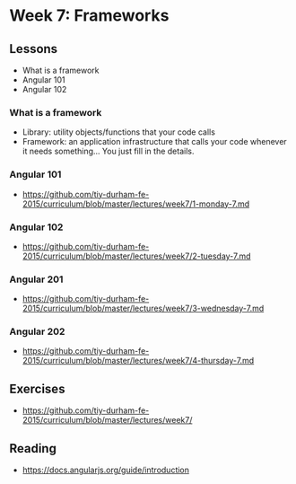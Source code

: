 # Week 7: Frameworks

## Lessons

- What is a framework
- Angular 101
- Angular 102


### What is a framework

- Library: utility objects/functions that your code calls
- Framework: an application infrastructure that calls your code whenever it needs something... You just fill in the details.

### Angular 101

- https://github.com/tiy-durham-fe-2015/curriculum/blob/master/lectures/week7/1-monday-7.md

### Angular 102

- https://github.com/tiy-durham-fe-2015/curriculum/blob/master/lectures/week7/2-tuesday-7.md

### Angular 201

- https://github.com/tiy-durham-fe-2015/curriculum/blob/master/lectures/week7/3-wednesday-7.md

### Angular 202

- https://github.com/tiy-durham-fe-2015/curriculum/blob/master/lectures/week7/4-thursday-7.md

## Exercises

- https://github.com/tiy-durham-fe-2015/curriculum/blob/master/lectures/week7/

## Reading

- https://docs.angularjs.org/guide/introduction
